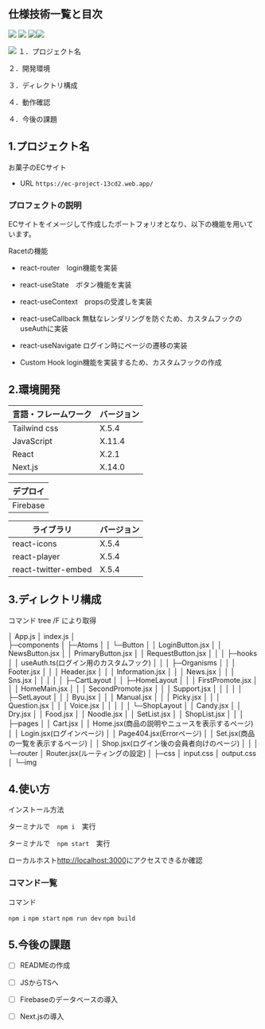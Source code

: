 ## 仕様技術一覧と目次

<img src="https://img.shields.io/badge/-Css3-1572B6.svg?logo=css3&style=plastic"> <img src="https://img.shields.io/badge/-Javascript-F7DF1E.svg?logo=javascript&style=plastic"> <img src="https://img.shields.io/badge/-React-61DAFB.svg?logo=react&style=plastic"><img src="https://img.shields.io/badge/-Next.js-000000.svg?logo=next.js&style=plastic">

 <img src="https://img.shields.io/badge/-Firebase-FFCA28.svg?logo=firebase&style=plastic">
１．プロジェクト名

２．開発環境

３．ディレクトリ構成

４．動作確認

４．今後の課題

## 1.プロジェクト名

 お菓子のECサイト

 - URL ```https://ec-project-13cd2.web.app/```

### プロフェクトの説明

 ECサイトをイメージして作成したポートフォリオとなり、以下の機能を用いています。

 Racetの機能
 
 - react-router　login機能を実装
 - react-useState　ボタン機能を実装
 - react-useContext　propsの受渡しを実装

 - react-useCallback 無駄なレンダリングを防ぐため、カスタムフックのuseAuthに実装
 - react-useNavigate ログイン時にページの遷移の実装

 - Custom Hook login機能を実装するため、カスタムフックの作成

## 2.環境開発

<!-- 言語、フレームワークの一覧とバージョンを記載 -->

| 言語・フレームワーク    | バージョン |
| --------------------- | ---------- |
| Tailwind css          | X.5.4      |
| JavaScript            | X.11.4     |
| React                 | X.2.1      |
| Next.js               | X.14.0     |

| デプロイ    |
| -----------|
| Firebase   |

| ライブラリ              | バージョン |
| ---------------------- | ---------- |
| react-icons            | X.5.4      |
| react-player           | X.5.4      |
| react-twitter-embed    | X.5.4      |


## 3.ディレクトリ構成

コマンド tree /F により取得

│  App.js
│  index.js
│  
├─components
│  ├─Atoms
│  │  └─Button
│  │          LoginButton.jsx
│  │          NewsButton.jsx
│  │          PrimaryButton.jsx
│  │          RequestButton.jsx
│  │
│  ├─hooks
│  │      useAuth.ts(ログイン用のカスタムフック)
│  │
│  ├─Organisms
│  │  │  Footer.jsx
│  │  │  Header.jsx
│  │  │  Information.jsx
│  │  │  News.jsx
│  │  │  Sns.jsx
│  │  │
│  │  ├─CartLayout
│  │  ├─HomeLayout
│  │  │      FirstPromote.jsx
│  │  │      HomeMain.jsx
│  │  │      SecondPromote.jsx
│  │  │      Support.jsx
│  │  │
│  │  ├─SetLayout
│  │  │      Byu.jsx
│  │  │      Manual.jsx
│  │  │      Picky.jsx
│  │  │      Question.jsx
│  │  │      Voice.jsx
│  │  │
│  │  └─ShopLayout
│  │          Candy.jsx
│  │          Dry.jsx
│  │          Food.jsx
│  │          Noodle.jsx
│  │          SetList.jsx
│  │          ShopList.jsx
│  │
│  ├─pages
│  │      Cart.jsx
│  │      Home.jsx(商品の説明やニュースを表示するページ)
│  │      Login.jsx(ログインページ)
│  │      Page404.jsx(Errorページ)
│  │      Set.jsx(商品の一覧を表示するページ)
│  │      Shop.jsx(ログイン後の会員者向けのページ)
│  │
│  └─router
│          Router.jsx(ルーティングの設定)
│
├─css
│      input.css
│      output.css
│
└─img

## 4.使い方

インストール方法

ターミナルで　```npm i```　実行

ターミナルで　```npm start```　実行

ローカルホスト[http://localhost:3000](http://localhost:3000)にアクセスできるか確認

### コマンド一覧

コマンド

```npm i```
```npm start```
```npm run dev```
```npm build```

## 5.今後の課題

- [ ] READMEの作成

- [ ] JSからTSへ

- [ ] Firebaseのデータベースの導入

- [ ] Next.jsの導入
